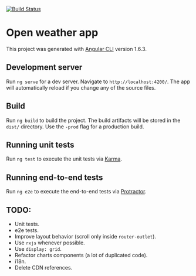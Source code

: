 [![Build Status](https://travis-ci.com/alopezsanchez/openweathermap-webapp.svg?token=6qSNERzZDiqRDDBJp1qb&branch=master)](https://travis-ci.com/alopezsanchez/openweathermap-webapp)

# Open weather app

This project was generated with [Angular CLI](https://github.com/angular/angular-cli) version 1.6.3.

## Development server

Run `ng serve` for a dev server. Navigate to `http://localhost:4200/`. The app will automatically reload if you change any of the source files.

## Build

Run `ng build` to build the project. The build artifacts will be stored in the `dist/` directory. Use the `-prod` flag for a production build.

## Running unit tests

Run `ng test` to execute the unit tests via [Karma](https://karma-runner.github.io).

## Running end-to-end tests

Run `ng e2e` to execute the end-to-end tests via [Protractor](http://www.protractortest.org/).

## TODO:
* Unit tests.
* e2e tests.
* Improve layout behavior (scroll only inside `router-outlet`).
* Use `rxjs` whenever possible.
* Use `display: grid`.
* Refactor charts components (a lot of duplicated code).
* i18n.
* Delete CDN references.

